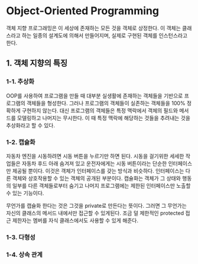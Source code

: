 # Object-Oriented Programming

객체 지향 프로그래밍은 이 세상에 존재하는 모든 것을 객체로 상정한다. 이 객체는 클래스라고 하는 일종의 설계도에 의해서 만들어지며, 실제로 구현된 객체를 인스턴스라고 한다.

## 1. 객체 지향의 특징

### 1-1. 추상화
OOP를 사용하여 프로그램을 만들 때 대부분 실생활에 존재하는 객체들을 기반으로 프로그램의 객체들을 형성한다. 그러나 프로그램의 객체들이 실존하는 객체들을 100% 정확하게 구현하지 않는다. 대신 프로그램의 객체들은 특정 맥락에서 객체의 필드와 메서드를 모델링하고 나머지는 무시한다. 이 때 특정 맥락에 해당하는 것들을 추려내는 것을 추상화라고 할 수 있다. 

### 1-2. 캡슐화
자동차 엔진을 시동하려면 시동 버튼을 누르기만 하면 된다. 시동을 걸기위한 세세한 작업들은 자동차 후드 아래 숨겨져 있고 운전자에게는 시동 버튼이라는 단순한 인터페이스만 제공될 뿐이다. 이것은 객체가 인터페이스를 갖는 방식과 비슷하다. 인터페이스는 다른 객체와 상호작용할 수 있는 객체의 공개된 부분이다. 캡슐화는 객체가 그 상태와 행동의 일부를 다른 객체들로부터 숨기고 나머지 프로그램에는 제한된 인터페이스만 노출할 수 있는 기능이다.

무언가를 캡슐화 한다는 것은 그것을 private로 만든다는 뜻이다. 그러면 그 무언가는 자신의 클래스의 메서드 내에서만 접근할 수 있게된다. 조금 덜 제한적인 protected 접근 제한자는 멤버를 자식 클래스에서도 사용할 수 있게 해준다.



### 1-3. 다형성


### 1-4. 상속 관계
